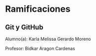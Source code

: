 # Ramificaciones
## Git y GitHub

Alumno(a): Karla Melissa Gerardo Moreno


Profesor: Bidkar Aragon Cardenas
